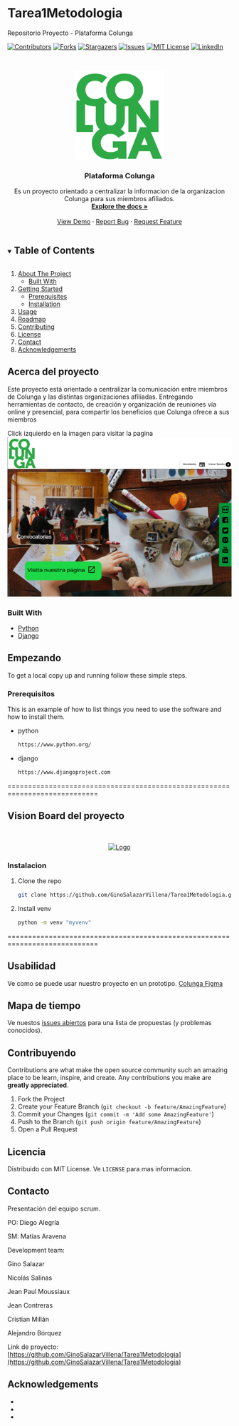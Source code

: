 # Tarea1Metodologia
Repositorio Proyecto - Plataforma Colunga
<!--
*** Thanks for checking out the Best-README-Template. If you have a suggestion
*** that would make this better, please fork the repo and create a pull request
*** or simply open an issue with the tag "enhancement".
*** Thanks again! Now go create something AMAZING! :D
***
***
***
*** To avoid retyping too much info. Do a search and replace for the following:
*** github_username, repo_name, twitter_handle, email, project_title, project_description
-->



<!-- PROJECT SHIELDS -->
<!--
*** I'm using markdown "reference style" links for readability.
*** Reference links are enclosed in brackets [ ] instead of parentheses ( ).
*** See the bottom of this document for the declaration of the reference variables
*** for contributors-url, forks-url, etc. This is an optional, concise syntax you may use.
*** https://www.markdownguide.org/basic-syntax/#reference-style-links
-->
[![Contributors][contributors-shield]][contributors-url]
[![Forks][forks-shield]][forks-url]
[![Stargazers][stars-shield]][stars-url]
[![Issues][issues-shield]][issues-url]
[![MIT License][license-shield]][license-url]
[![LinkedIn][linkedin-shield]][linkedin-url]



<!-- PROJECT LOGO -->
<br />
<p align="center">
  <a href="https://github.com/GinoSalazarVillena/Tarea1Metodologia">
    <img src="images/logo1.png" alt="Logo" width="200" height="200">
  </a>

  <h3 align="center">Plataforma Colunga</h3>

  <p align="center">
    Es un proyecto orientado a centralizar la informacion de la organizacion Colunga para sus miembros afiliados.
    <br />
    <a href="https://github.com/GinoSalazarVillena/Tarea1Metodologia"><strong>Explore the docs »</strong></a>
    <br />
    <br />
    <a href="https://github.com/GinoSalazarVillena/Tarea1Metodologia">View Demo</a>
    ·
    <a href="https://github.com/GinoSalazarVillena/Tarea1Metodologia">Report Bug</a>
    ·
    <a href="https://github.com/github_username/repo_name/issues">Request Feature</a>
  </p>
</p>



<!-- TABLE OF CONTENTS -->
<details open="open">
  <summary><h2 style="display: inline-block">Table of Contents</h2></summary>
  <ol>
    <li>
      <a href="#about-the-project">About The Project</a>
      <ul>
        <li><a href="#built-with">Built With</a></li>
      </ul>
    </li>
    <li>
      <a href="#getting-started">Getting Started</a>
      <ul>
        <li><a href="#prerequisites">Prerequisites</a></li>
        <li><a href="#installation">Installation</a></li>
      </ul>
    </li>
    <li><a href="#usage">Usage</a></li>
    <li><a href="#roadmap">Roadmap</a></li>
    <li><a href="#contributing">Contributing</a></li>
    <li><a href="#license">License</a></li>
    <li><a href="#contact">Contact</a></li>
    <li><a href="#acknowledgements">Acknowledgements</a></li>
  </ol>
</details>



<!-- ABOUT THE PROJECT -->
## Acerca del proyecto
Este proyecto está orientado a centralizar la
comunicación entre miembros de Colunga y las distintas
organizaciones afiliadas. Entregando herramientas de
contacto, de creación y organización de reuniones vía
online y presencial, para compartir los beneficios que
Colunga ofrece a sus miembros



Click izquierdo en la imagen para visitar la pagina
[![Product Name Screen Shot][product-screenshot]](https://www.figma.com/proto/JJj5UJMKXJUJ19EdW5DXix/Untitled?node-id=1%3A2&scaling=min-zoom&page-id=0%3A1)



### Built With

* [Python](https://www.python.org/)
* [Django](https://www.djangoproject.com)

<!-- GETTING STARTED -->
## Empezando

To get a local copy up and running follow these simple steps.

### Prerequisitos

This is an example of how to list things you need to use the software and how to install them.

* python
  ```sh
  https://www.python.org/
  ```
* django
  ```sh
  https://www.djangoproject.com
  ```
============================================================================
## Vision Board del proyecto
<br />
<p align="center">
  <a href="https://github.com/GinoSalazarVillena/Tarea1Metodologia">
    <img src="images/vision board.png" alt="Logo" width="700" height="500">
  </a>
</p>

### Instalacion

1. Clone the repo
   ```sh
   git clone https://github.com/GinoSalazarVillena/Tarea1Metodologia.git
   ```
2. Install venv
   ```sh
   python -m venv "myvenv"
   ```

============================================================================


<!-- USAGE EXAMPLES -->
## Usabilidad

Ve como se puede usar nuestro proyecto en un prototipo. [Colunga Figma](https://www.figma.com/proto/JJj5UJMKXJUJ19EdW5DXix/Untitled?node-id=1%3A2&scaling=min-zoom&page-id=0%3A1)



<!-- ROADMAP -->
## Mapa de tiempo

Ve nuestos [issues abiertos](https://github.com/GinoSalazarVillena/Tarea1Metodologia/issues) para una lista de propuestas (y problemas conocidos).



<!-- CONTRIBUTING -->
## Contribuyendo

Contributions are what make the open source community such an amazing place to be learn, inspire, and create. Any contributions you make are **greatly appreciated**.

1. Fork the Project
2. Create your Feature Branch (`git checkout -b feature/AmazingFeature`)
3. Commit your Changes (`git commit -m 'Add some AmazingFeature'`)
4. Push to the Branch (`git push origin feature/AmazingFeature`)
5. Open a Pull Request



<!-- LICENSE -->
## Licencia

Distribuido con MIT License. Ve `LICENSE` para mas informacion.



<!-- CONTACT -->
## Contacto

Presentación del equipo scrum.

PO: Diego Alegría 

SM: Matías Aravena

Development team:

Gino Salazar

Nicolás Salinas

Jean Paul Moussiaux

Jean Contreras

Cristian Millán

Alejandro Bórquez


Link de proyecto: [https://github.com/GinoSalazarVillena/Tarea1Metodologia](https://github.com/GinoSalazarVillena/Tarea1Metodologia)



<!-- ACKNOWLEDGEMENTS -->
## Acknowledgements

* []()
* []()
* []()





<!-- MARKDOWN LINKS & IMAGES -->
<!-- https://www.markdownguide.org/basic-syntax/#reference-style-links -->
[contributors-shield]: https://img.shields.io/github/contributors/GinoSalazarVillena/Tarea1Metodologia.svg?style=for-the-badge
[contributors-url]: https://github.com/GinoSalazarVillena/Tarea1Metodologia/graphs/contributors
[forks-shield]: https://img.shields.io/github/forks/GinoSalazarVillena/Tarea1Metodologia.svg?style=for-the-badge
[forks-url]: https://github.com/GinoSalazarVillena/Tarea1Metodologia/network/members
[stars-shield]: https://img.shields.io/github/stars/GinoSalazarVillena/Tarea1Metodologia.svg?style=for-the-badge
[stars-url]: https://github.com/GinoSalazarVillena/Tarea1Metodologia/stargazers
[issues-shield]: https://img.shields.io/github/issues/GinoSalazarVillena/Tarea1Metodologia.svg?style=for-the-badge
[issues-url]: https://github.com/GinoSalazarVillena/Tarea1Metodologia/issues
[license-shield]: https://img.shields.io/github/license/GinoSalazarVillena/Tarea1Metodologia.svg?style=for-the-badge
[license-url]: https://github.com/GinoSalazarVillena/Tarea1Metodologia/blob/master/LICENSE.txt
[linkedin-shield]: https://img.shields.io/badge/-LinkedIn-black.svg?style=for-the-badge&logo=linkedin&colorB=555
[linkedin-url]: https://linkedin.com/in/GinoSalazarVillena/
[product-screenshot]: images/paginaprincipal.png
